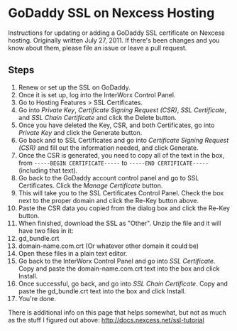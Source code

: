 GoDaddy SSL on Nexcess Hosting
==========================================

Instructions for updating or adding a GoDaddy SSL certificate on Nexcess hosting. Originally written July 27, 2011. If there's been changes and you know about them, please file an issue or leave a pull request.

## Steps

1. Renew or set up the SSL on GoDaddy.
2. Once it is set up, log into the InterWorx Control Panel.
3. Go to Hosting Features > SSL Certificates.
4. Go into _Private Key_, _Certificate Signing Request (CSR)_, _SSL Certificate_, and _SSL Chain Certificate_ and click the Delete button.
5. Once you have deleted the Key, CSR, and both Certificates, go into _Private Key_ and click the Generate button.
6. Go back and to SSL Certificates and go into _Certificate Signing Request (CSR)_ and fill out the information needed, and click Generate.
7. Once the CSR is generated, you need to copy all of the text in the box, from `-----BEGIN CERTIFICATE-----` to `-----END CERTIFICATE-----` (including that text).
8. Go back to the GoDaddy account control panel and go to SSL Certificates. Click the _Manage Certificate_ button.
9. This will take you to the SSL Certificates Control Panel. Check the box next to the proper domain and click the Re-Key button above.
10. Paste the CSR data you copied from the dialog box and click the Re-Key button.
11. When finished, download the SSL as "Other". Unzip the file and it will have two files in it:
  12. gd_bundle.crt
  13. domain-name.com.crt (Or whatever other domain it could be)
14. Open these files in a plain text editor.
15. Go back to the InterWorx Control Panel and go into _SSL Certificate_. Copy and paste the domain-name.com.crt text into the box and click Install.
16. Once successful, go back, and go into _SSL Chain Certificate_. Copy and paste the gd_bundle.crt text into the box and click Install.
17. You're done.

There is additional info on this page that helps somewhat, but not as much as the stuff I figured out above: http://docs.nexcess.net/ssl-tutorial
